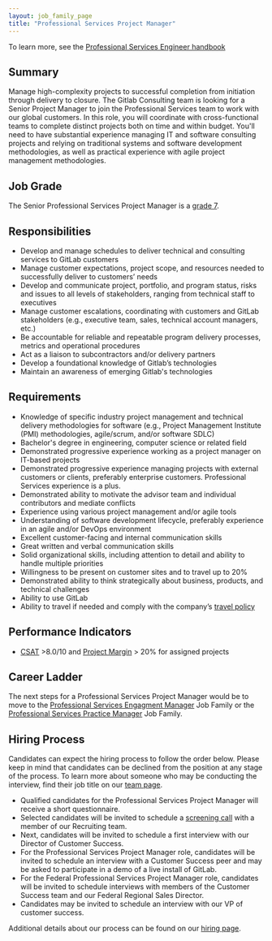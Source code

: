 ```yaml
---
layout: job_family_page
title: "Professional Services Project Manager"
---
```


To learn more, see the [Professional Services Engineer handbook](/handbook/customer-success/professional-services-engineering)

## Summary

Manage high-complexity projects to successful completion from initiation through delivery to closure. The Gitlab Consulting team is looking for a Senior Project Manager to join the Professional Services team to work with our global customers. In this role, you will coordinate with cross-functional teams to complete distinct projects both on time and within budget. You'll need to have substantial experience managing IT and software consulting projects and relying on traditional systems and software development methodologies, as well as practical experience with agile project management methodologies.

## Job Grade

The Senior Professional Services Project Manager is a [grade 7](/handbook/total-rewards/compensation/compensation-calculator/#gitlab-job-grades).  

## Responsibilities

- Develop and manage schedules to deliver technical and consulting services to GitLab customers
- Manage customer expectations, project scope, and resources needed to successfully deliver to customers’ needs
- Develop and communicate project, portfolio, and program status, risks and issues to all levels of stakeholders, ranging from technical staff to executives
- Manage customer escalations, coordinating with customers and GitLab stakeholders (e.g., executive team, sales, technical account managers, etc.)
- Be accountable for reliable and repeatable program delivery processes, metrics and operational procedures
- Act as a liaison to subcontractors and/or delivery partners
- Develop a foundational knowledge of Gitlab’s technologies
- Maintain an awareness of emerging Gitlab's technologies

## Requirements

- Knowledge of specific industry project management and technical delivery methodologies for software (e.g., Project Management Institute (PMI) methodologies, agile/scrum, and/or software SDLC)
- Bachelor's degree in engineering, computer science or related field
- Demonstrated progressive experience working as a project manager on IT-based projects
- Demonstrated progressive experience managing projects with external customers or clients, preferably enterprise customers. Professional Services experience is a plus.
- Demonstrated ability to motivate the advisor team and individual contributors and mediate conflicts
- Experience using various project management and/or agile tools
- Understanding of software development lifecycle, preferably experience in an agile and/or DevOps environment
- Excellent customer-facing and internal communication skills
- Great written and verbal communication skills
- Solid organizational skills, including attention to detail and ability to handle multiple priorities
- Willingness to be present on customer sites and to travel up to 20%
- Demonstrated ability to think strategically about business, products, and technical challenges
- Ability to use GitLab
- Ability to travel if needed and comply with the company’s [travel policy](https://about.gitlab.com/handbook/travel/)

## Performance Indicators

* [CSAT](/handbook/support/support-ops/#customer-satisfaction-survey-csat ) >8.0/10 and [Project Margin](/handbook/customer-success/professional-services-engineering/#long-term-profitability-targets ) > 20% for assigned projects

## Career Ladder

The next steps for a Professional Services Project Manager would be to move to the [Professional Services Engagment Manager](/job-families/sales/source/job-professional-services-engagement-manager/) Job Family or the [Professional Services Practice Manager](/job-families/sales/professional-services-practice-manager/) Job Family.

## Hiring Process

Candidates can expect the hiring process to follow the order below. Please keep in mind that candidates can be declined from the position at any stage of the process. To learn more about someone who may be conducting the interview, find their job title on our [team page](/company/team/).

- Qualified candidates for the Professional Services Project Manager will receive a short questionnaire.
- Selected candidates will be invited to schedule a [screening call](/handbook/hiring/#screening-call) with a member of our Recruiting team.
- Next, candidates will be invited to schedule a first interview with our Director of Customer Success.
- For the Professional Services Project Manager role, candidates will be invited to schedule an interview with a Customer Success peer and may be asked to participate in a demo of a live install of GitLab.
- For the Federal Professional Services Project Manager role, candidates will be invited to schedule interviews with members of the Customer Success team and our Federal Regional Sales Director.
- Candidates may be invited to schedule an interview with our VP of customer success.

Additional details about our process can be found on our [hiring page](/handbook/hiring/interviewing/).

